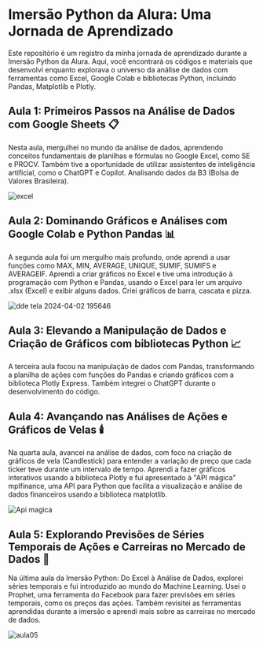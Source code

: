 # Imersão Python da Alura: Uma Jornada de Aprendizado

Este repositório é um registro da minha jornada de aprendizado durante a Imersão Python da Alura. Aqui, você encontrará os códigos e materiais que desenvolvi enquanto explorava o universo da análise de dados com ferramentas como Excel, Google Colab e bibliotecas Python, incluindo Pandas, Matplotlib e Plotly.

## Aula 1: Primeiros Passos na Análise de Dados com Google Sheets 📋

Nesta aula, mergulhei no mundo da análise de dados, aprendendo conceitos fundamentais de planilhas e fórmulas no Google Excel, como SE e PROCV. Também tive a oportunidade de utilizar assistentes de inteligência artificial, como o ChatGPT e Copilot. Analisando dados da B3 (Bolsa de Valores Brasileira).

![excel](https://github.com/EngenPedro/Imersao-Python-Alura/assets/150570996/a74b93e1-fbd8-4c89-831d-7edf34ccadfb)

## Aula 2: Dominando Gráficos e Análises com Google Colab e Python Pandas 📊

A segunda aula foi um mergulho mais profundo, onde aprendi a usar funções como MAX, MIN, AVERAGE, UNIQUE, SUMIF, SUMIFS e AVERAGEIF. Aprendi a criar gráficos no Excel e tive uma introdução à programação com Python e Pandas, usando o Excel para ler um arquivo .xlsx (Excel) e exibir alguns dados. Criei gráficos de barra, cascata e pizza.

![dde tela 2024-04-02 195646](https://github.com/EngenPedro/Imersao-Python-Alura/assets/150570996/34ed0905-472f-4579-9ed0-25508033579a)

## Aula 3: Elevando a Manipulação de Dados e Criação de Gráficos com bibliotecas Python 📈

A terceira aula focou na manipulação de dados com Pandas, transformando a planilha de ações com funções do Pandas e criando gráficos com a biblioteca Plotly Express. Também integrei o ChatGPT durante o desenvolvimento do código.

## Aula 4: Avançando nas Análises de Ações e Gráficos de Velas 🕯️

Na quarta aula, avancei na análise de dados, com foco na criação de gráficos de vela (Candlestick) para entender a variação de preço que cada ticker teve durante um intervalo de tempo. Aprendi a fazer gráficos interativos usando a biblioteca Plotly e fui apresentado à "API mágica" mplfinance, uma API para Python que facilita a visualização e análise de dados financeiros usando a biblioteca matplotlib.

![Api magica](https://github.com/EngenPedro/Imersao-Python-Alura/assets/150570996/b554a54b-1752-42c0-b841-b819368f53b9)

## Aula 5: Explorando Previsões de Séries Temporais de Ações e Carreiras no Mercado de Dados 🤖

Na última aula da Imersão Python: Do Excel à Análise de Dados, explorei séries temporais e fui introduzido ao mundo do Machine Learning. Usei o Prophet, uma ferramenta do Facebook para fazer previsões em séries temporais, como os preços das ações. Também revisitei as ferramentas aprendidas durante a imersão e aprendi mais sobre as carreiras no mercado de dados.

![aula05](https://github.com/EngenPedro/Imersao-Python-Alura/assets/150570996/17dbd6c1-9f12-4fc4-bf2f-298d4683e588)
